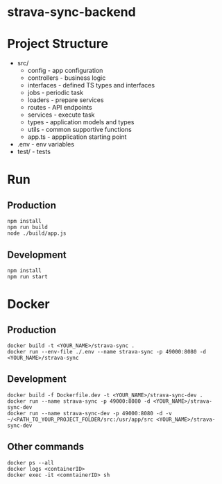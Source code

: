 # strava-sync-backend

# Project Structure

- src/
  - config - app configuration
  -  controllers - business logic
  -  interfaces - defined TS types and interfaces
  -  jobs - periodic task
  -  loaders - prepare services
  -  routes - API endpoints
  -  services - execute task 
  -  types - application models and types
  -  utils - common supportive functions
  -  app.ts - appplication starting point
- .env - env variables
- test/ - tests

# Run

## Production 
```
npm install
npm run build
node ./build/app.js
```
## Development
```
npm install 
npm run start
```
# Docker 

## Production
```
docker build -t <YOUR_NAME>/strava-sync .
docker run --env-file ./.env --name strava-sync -p 49000:8080 -d <YOUR_NAME>/strava-sync 
```
## Development
```
docker build -f Dockerfile.dev -t <YOUR_NAME>/strava-sync-dev .
docker run --name strava-sync -p 49000:8080 -d <YOUR_NAME>/strava-sync-dev
docker run --name strava-sync-dev -p 49000:8080 -d -v ~/<PATH_TO_YOUR_PROJECT_FOLDER/src:/usr/app/src <YOUR_NAME>/strava-sync-dev

```

## Other commands
```
docker ps --all
docker logs <containerID>
docker exec -it <comntainerID> sh
```